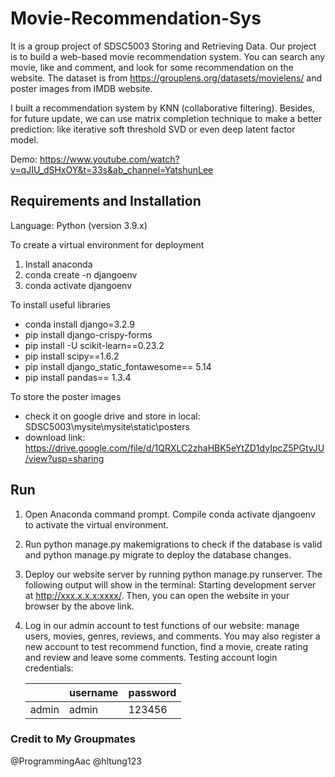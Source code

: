 # Movie-Recommendation-Sys
It is a group project of SDSC5003 Storing and Retrieving Data. Our project is to build a web-based movie recommendation system.
You can search any movie, like and comment, and look for some recommendation on the website.
The dataset is from https://grouplens.org/datasets/movielens/ and poster images from IMDB website.

I built a recommendation system by KNN (collaborative filtering). Besides, for future update, we can use matrix completion technique to make a better prediction: like iterative soft threshold SVD or even deep latent factor model.

Demo: https://www.youtube.com/watch?v=qJIU_dSHxOY&t=33s&ab_channel=YatshunLee

## Requirements and Installation
Language: Python (version 3.9.x)

To create a virtual environment for deployment
1. Install anaconda
2. conda create -n djangoenv
3. conda activate djangoenv

To install useful libraries
- conda install django=3.2.9
- pip install django-crispy-forms
- pip install -U scikit-learn==0.23.2
- pip install scipy==1.6.2
- pip install django_static_fontawesome== 5.14
- pip install pandas== 1.3.4

To store the poster images
- check it on google drive and store in local: SDSC5003\mysite\mysite\static\posters
- download link: https://drive.google.com/file/d/1QRXLC2zhaHBK5eYtZD1dyIpcZ5PGtvJU/view?usp=sharing

## Run
1. Open Anaconda command prompt. Compile conda activate djangoenv to activate the virtual environment.
2. Run python manage.py makemigrations to check if the database is valid and python manage.py migrate to deploy the database changes.
3. Deploy our website server by running python manage.py runserver. The following output will show in the terminal:
Starting development server at http://xxx.x.x.x:xxxx/. Then, you can open the website in your browser by the above link.
4. Log in our admin account to test functions of our website: manage users, movies, genres, reviews, and comments.
You may also register a new account to test recommend function, find a movie, create rating and review and leave some comments.
Testing account login credentials:

    |       | username | password |
    |-------|----------|----------|
    | admin |    admin |   123456 |

### Credit to My Groupmates
@ProgrammingAac
@hltung123
